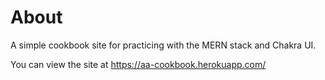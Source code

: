 # About
A simple cookbook site for practicing with the MERN stack and Chakra UI. 

You can view the site at https://aa-cookbook.herokuapp.com/
